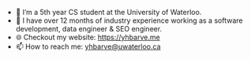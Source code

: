 - 🔭 I’m a 5th year CS student at the University of Waterloo.
- 💼 I have over 12 months of industry experience working as a software development, data engineer & SEO engineer.
- 🌐 Checkout my website: https://yhbarve.me
- 📫 How to reach me: yhbarve@uwaterloo.ca
